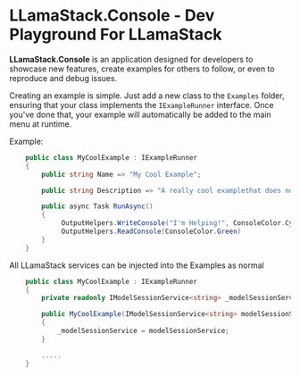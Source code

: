 # LLamaStack.Console - Dev Playground For LLamaStack

**LLamaStack.Console** is an application designed for developers to showcase new features, create examples for others to follow, or even to reproduce and debug issues.

Creating an example is simple. Just add a new class to the `Examples` folder, ensuring that your class implements the `IExampleRunner` interface. Once you've done that, your example will automatically be added to the main menu at runtime.

Example:
```cs
    public class MyCoolExample : IExampleRunner
    {
        public string Name => "My Cool Example";

        public string Description => "A really cool examplethat does nothing much helpful";

        public async Task RunAsync()
        {
             OutputHelpers.WriteConsole("I'm Helping!", ConsoleColor.Cyan);
             OutputHelpers.ReadConsole(ConsoleColor.Green)
        }
    }
```


All LLamaStack services can be injected into the Examples as normal

```cs
    public class MyCoolExample : IExampleRunner
    {
        private readonly IModelSessionService<string> _modelSessionService;

        public MyCoolExample(IModelSessionService<string> modelSessionService)
        {
            _modelSessionService = modelSessionService;
        }

        .....
    }
```